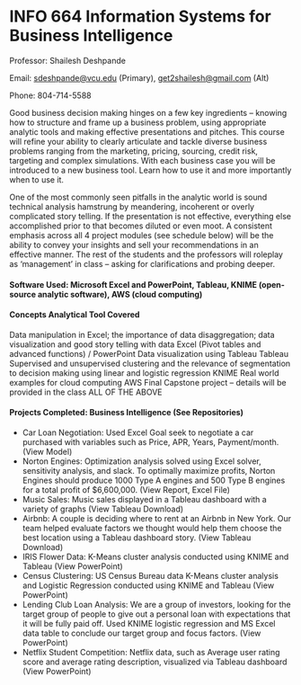 # INFO 664 Information Systems for Business Intelligence


Professor: Shailesh Deshpande

Email: sdeshpande@vcu.edu (Primary), get2shailesh@gmail.com (Alt)

Phone: 804-714-5588

Good business decision making hinges on a few key ingredients – knowing how to structure and frame up a business problem, using appropriate analytic tools and making effective presentations and pitches. This course will refine your ability to clearly articulate and tackle diverse business problems ranging from the marketing, pricing, sourcing, credit risk, targeting and complex simulations. With each business case you will be introduced to a new business tool. Learn how to use it and more importantly when to use it.

One of the most commonly seen pitfalls in the analytic world is sound technical analysis hamstrung by meandering, incoherent or overly complicated story telling. If the presentation is not effective, everything else accomplished prior to that becomes diluted or even moot.  A consistent emphasis across all 4 project modules (see schedule below) will be the ability to convey your insights and sell your recommendations in an effective manner. The rest of the students and the professors will roleplay as ‘management’ in class – asking for clarifications and probing deeper.

#### Software Used: Microsoft Excel and PowerPoint, Tableau, KNIME (open-source analytic software), AWS (cloud computing)

#### Concepts	Analytical Tool Covered
Data manipulation in Excel; the importance of data disaggregation; data visualization and good story telling with data	Excel (Pivot tables and advanced functions) / PowerPoint
Data visualization using Tableau	Tableau
Supervised and unsupervised clustering and the relevance of segmentation to decision making using linear and logistic regression	KNIME
Real world examples for cloud computing	AWS
Final Capstone project – details will be provided in the class	ALL OF THE ABOVE

#### Projects Completed: Business Intelligence (See Repositories)
* Car Loan Negotiation: Used Excel Goal seek to negotiate a car purchased with variables such as Price, APR, Years, Payment/month.
(View Model)
* Norton Engines: Optimization analysis solved using Excel solver, sensitivity analysis, and slack. To optimally maximize profits, Norton Engines should produce 1000 Type A engines and 500 Type B engines for a total profit of $6,600,000. 
(View Report, Excel File)
* Music Sales: Music sales displayed in a Tableau dashboard with a variety of graphs
(View Tableau Download)
* Airbnb: A couple is deciding where to rent at an Airbnb in New York. Our team helped evaluate factors we thought would help them choose the best location using a Tableau dashboard story. 
(View Tableau Download)
* IRIS Flower Data: K-Means cluster analysis conducted using KNIME and Tableau
(View PowerPoint)
* Census Clustering: US Census Bureau data K-Means cluster analysis and Logistic Regression conducted using KNIME and Tableau
(View PowerPoint)
* Lending Club Loan Analysis: We are a group of investors, looking for the target group of people to give out a personal loan with expectations that it will be fully paid off. Used KNIME logistic regression and MS Excel data table to conclude our target group and focus factors.
(View PowerPoint) 
* Netflix Student Competition: Netflix data, such as Average user rating score and average rating description, visualized via Tableau dashboard 
(View PowerPoint) 
